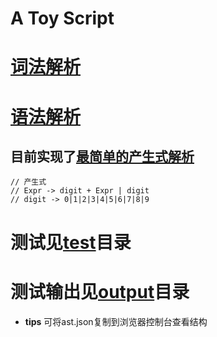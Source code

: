 # A Toy Script

# [词法解析](./src/lexer/)

# [语法解析](./src/parser/)

## 目前实现了[最简单的产生式解析](./src/test/SimpleParser.test.js)
```
// 产生式
// Expr -> digit + Expr | digit
// digit -> 0|1|2|3|4|5|6|7|8|9
```
# 测试见[test](./src/test/)目录
# 测试输出见[output](./src/output/)目录
- <b>tips</b> 可将ast.json复制到浏览器控制台查看结构
